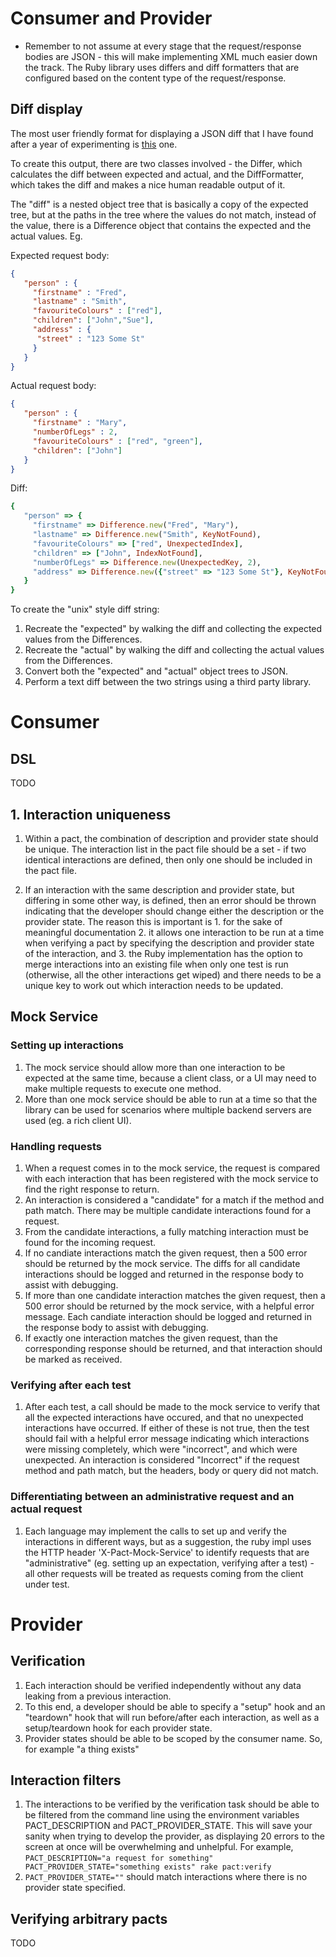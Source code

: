 # Consumer and Provider

* Remember to not assume at every stage that the request/response bodies are JSON - this will make implementing XML much easier down the track. The Ruby library uses differs and diff formatters that are configured based on the content type of the request/response.

## Diff display

The most user friendly format for displaying a JSON diff that I have found after a year of experimenting is [this](https://github.com/realestate-com-au/pact/blob/master/documentation/configuration.md#unix) one.

To create this output, there are two classes involved - the Differ, which calculates the diff between expected and actual, and the DiffFormatter, which takes the diff and makes a nice human readable output of it.

The "diff" is a nested object tree that is basically a copy of the expected tree, but at the paths in the tree where the values do not match, instead of the value, there is a Difference object that contains the expected and the actual values. Eg.

Expected request body:

```json
{
   "person" : {
     "firstname" : "Fred",
     "lastname" : "Smith",
     "favouriteColours" : ["red"],
     "children": ["John","Sue"],
     "address" : {
      "street" : "123 Some St"
     }
   }
}

```

Actual request body:

```json
{
   "person" : {
     "firstname" : "Mary",
     "numberOfLegs" : 2,
     "favouriteColours" : ["red", "green"],
     "children": ["John"]
   }
}

```

Diff:

```ruby
{
   "person" => {
     "firstname" => Difference.new("Fred", "Mary"),
     "lastname" => Difference.new("Smith", KeyNotFound),
     "favouriteColours" => ["red", UnexpectedIndex],
     "children" => ["John", IndexNotFound],
     "numberOfLegs" => Difference.new(UnexpectedKey, 2),
     "address" => Difference.new({"street" => "123 Some St"}, KeyNotFound)
   }
}
```

To create the "unix" style diff string:

1. Recreate the "expected" by walking the diff and collecting the expected values from the Differences.
2. Recreate the "actual" by walking the diff and collecting the actual values from the Differences.
3. Convert both the "expected" and "actual" object trees to JSON.
4. Perform a text diff between the two strings using a third party library.


# Consumer

## DSL

TODO

## 1. Interaction uniqueness
1. Within a pact, the combination of description and provider state should be unique. The interaction list in the pact file should be a set - if two identical interactions are defined, then only one should be included in the pact file.

2. If an interaction with the same description and provider state, but differing in some other way, is defined, then an error should be thrown indicating that the developer should change either the description or the provider state. The reason this is important is 1. for the sake of meaningful documentation 2. it allows one interaction to be run at a time when verifying a pact by specifying the description and provider state of the interaction, and 3. the Ruby implementation has the option to merge interactions into an existing file when only one test is run (otherwise, all the other interactions get wiped) and there needs to be a unique key to work out which interaction needs to be updated.

## Mock Service

### Setting up interactions
1. The mock service should allow more than one interaction to be expected at the same time, because a client class, or a UI may need to make multiple requests to execute one method.
2. More than one mock service should be able to run at a time so that the library can be used for scenarios where multiple backend servers are used (eg. a rich client UI).

### Handling requests
1. When a request comes in to the mock service, the request is compared with each interaction that has been registered with the mock service to find the right response to return.
1. An interaction is considered a "candidate" for a match if the method and path match. There may be multiple candidate interactions found for a request.
1. From the candidate interactions, a fully matching interaction must be found for the incoming request.
1. If no candiate interactions match the given request, then a 500 error should be returned by the mock service. The diffs for all candidate interactions should be logged and returned in the response body to assist with debugging.
1. If more than one candidate interaction matches the given request, then a 500 error should be returned by the mock service, with a helpful error message. Each candiate interaction should be logged and returned in the response body to assist with debugging.
1. If exactly one interaction matches the given request, than the corresponding response should be returned, and that interaction should be marked as received.

### Verifying after each test
1. After each test, a call should be made to the mock service to verify that all the expected interactions have occured, and that no unexpected interactions have occurred. If either of these is not true, then the test should fail with a helpful error message indicating which interactions were missing completely, which were "incorrect", and which were unexpected. An interaction is considered "Incorrect" if the request method and path match, but the headers, body or query did not match.

### Differentiating between an administrative request and an actual request
1. Each language may implement the calls to set up and verify the interactions in different ways, but as a suggestion, the ruby impl uses the HTTP header 'X-Pact-Mock-Service' to identify requests that are "administrative" (eg. setting up an expectation, verifying after a test) - all other requests will be treated as requests coming from the client under test.

# Provider

## Verification
1. Each interaction should be verified independently without any data leaking from a previous interaction.
1. To this end, a developer should be able to specify a "setup" hook and an "teardown" hook that will run before/after each interaction, as well as a setup/teardown hook for each provider state. 
1. Provider states should be able to be scoped by the consumer name. So, for example "a thing exists" 
 
## Interaction filters

1. The interactions to be verified by the verification task should be able to be filtered from the command line using the environment variables PACT_DESCRIPTION and PACT_PROVIDER_STATE. This will save your sanity when trying to develop the provider, as displaying 20 errors to the screen at once will be overwhelming and unhelpful. For example, `PACT_DESCRIPTION="a request for something" PACT_PROVIDER_STATE="something exists" rake pact:verify`
1.  `PACT_PROVIDER_STATE=""` should match interactions where there is no provider state specified.

## Verifying arbitrary pacts

TODO

